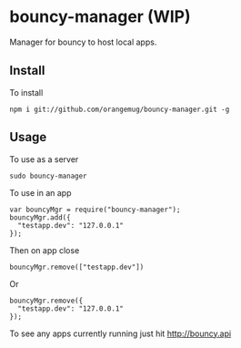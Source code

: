# bouncy-manager (WIP)
Manager for bouncy to host local apps.


## Install
To install

    npm i git://github.com/orangemug/bouncy-manager.git -g


## Usage
To use as a server

    sudo bouncy-manager

To use in an app

    var bouncyMgr = require("bouncy-manager");
    bouncyMgr.add({
      "testapp.dev": "127.0.0.1"
    });

Then on app close

    bouncyMgr.remove(["testapp.dev"])

Or

    bouncyMgr.remove({
      "testapp.dev": "127.0.0.1"
    });

To see any apps currently running just hit <http://bouncy.api>


